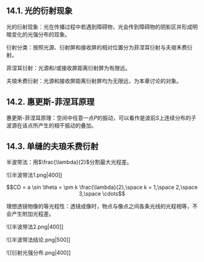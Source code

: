 ## 14.1. 光的衍射现象

光的衍射现象：光在传播过程中若遇到障碍物，光会传到障碍物的阴影区并形成明暗变化的光强分布的现象。

衍射分类：按照光源、衍射屏和接收屏的相对位置分为菲涅耳衍射与夫琅禾费衍射。

菲涅耳衍射：光源和/或接收屏距离衍射屏为有限远。

夫琅禾费衍射：光源和接收屏距离衍射屏均为无限远，为本章讨论的对象。

## 14.2. 惠更斯-菲涅耳原理

惠更斯-菲涅耳原理：空间中任意一点$P$的振动，可以看作是波前$S$上连续分布的子波源在该点所产生的相干振动的叠加。

## 14.3. 单缝的夫琅禾费衍射

半波带法：用$\frac{\lambda}{2}$分割最大光程差。

![[半波带法1.png|400]]

$$CD = a \sin \theta = \pm k \frac{\lambda}{2},\space k = 1,\space 2,\space 3,\space \cdots$$

理想透镜物像的等光程性：透镜成像时，物点与像点之间各条光线的光程相等，不会产生附加光程差。

![[半波带法2.png|400]]

![[半波带法结论.png|500]]

![[衍射光强分布.png|400]]